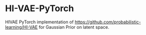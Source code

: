 # HI-VAE-PyTorch

HIVAE PyTorch implementation of https://github.com/probabilistic-learning/HI-VAE for Gaussian Prior on latent space. 
